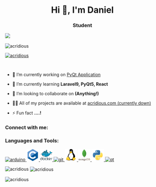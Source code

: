 <h1 align="center">Hi 👋, I'm Daniel</h1>
<h3 align="center">Student </h3>
<p> <img src="https://img.webnots.com/2020/03/Australia-Flag.png"/>
<p align="left"> <img src="https://komarev.com/ghpvc/?username=acridious&label=Profile%20views&color=0e75b6&style=flat" alt="acridious" /> </p>

<p align="left"> <a href="https://github.com/ryo-ma/github-profile-trophy"><img src="https://github-profile-trophy.vercel.app/?username=acridious" alt="acridious" /></a> </p>

<p align="left"> <a href="https://twitter.com/" target="blank"><img src="https://img.shields.io/twitter/follow/?logo=twitter&style=for-the-badge" alt="" /></a> </p>

- 🔭 I’m currently working on [PyQt Application]([private])

- 🌱 I’m currently learning **Laravel9, PyQt5, React**

- 👯 I’m looking to collaborate on **(Anything!)**

- 👨‍💻 All of my projects are available at [acridious.com (currently down)](acridious.com (currently down))

- ⚡ Fun fact **....!**

<h3 align="left">Connect with me:</h3>
<p align="left">
</p>

<h3 align="left">Languages and Tools:</h3>
<p align="left"> <a href="https://www.arduino.cc/" target="_blank" rel="noreferrer"> <img src="https://cdn.worldvectorlogo.com/logos/arduino-1.svg" alt="arduino" width="40" height="40"/> </a> <a href="https://www.cprogramming.com/" target="_blank" rel="noreferrer"> <img src="https://raw.githubusercontent.com/devicons/devicon/master/icons/c/c-original.svg" alt="c" width="40" height="40"/> </a> <a href="https://www.docker.com/" target="_blank" rel="noreferrer"> <img src="https://raw.githubusercontent.com/devicons/devicon/master/icons/docker/docker-original-wordmark.svg" alt="docker" width="40" height="40"/> </a> <a href="https://git-scm.com/" target="_blank" rel="noreferrer"> <img src="https://www.vectorlogo.zone/logos/git-scm/git-scm-icon.svg" alt="git" width="40" height="40"/> </a> <a href="https://www.linux.org/" target="_blank" rel="noreferrer"> <img src="https://raw.githubusercontent.com/devicons/devicon/master/icons/linux/linux-original.svg" alt="linux" width="40" height="40"/> </a> <a href="https://www.mongodb.com/" target="_blank" rel="noreferrer"> <img src="https://raw.githubusercontent.com/devicons/devicon/master/icons/mongodb/mongodb-original-wordmark.svg" alt="mongodb" width="40" height="40"/> </a> <a href="https://www.python.org" target="_blank" rel="noreferrer"> <img src="https://raw.githubusercontent.com/devicons/devicon/master/icons/python/python-original.svg" alt="python" width="40" height="40"/> </a> <a href="https://www.qt.io/" target="_blank" rel="noreferrer"> <img src="https://upload.wikimedia.org/wikipedia/commons/0/0b/Qt_logo_2016.svg" alt="qt" width="40" height="40"/> </a> </p>

<p><img align="left" src="https://github-readme-stats.vercel.app/api/top-langs?username=acridious&show_icons=true&locale=en&layout=compact" alt="acridious" /></p>

<p>&nbsp;<img align="center" src="https://github-readme-stats.vercel.app/api?username=acridious&show_icons=true&locale=en" alt="acridious" /></p>

<p><img align="center" src="https://github-readme-streak-stats.herokuapp.com/?user=acridious&" alt="acridious" /></p>
